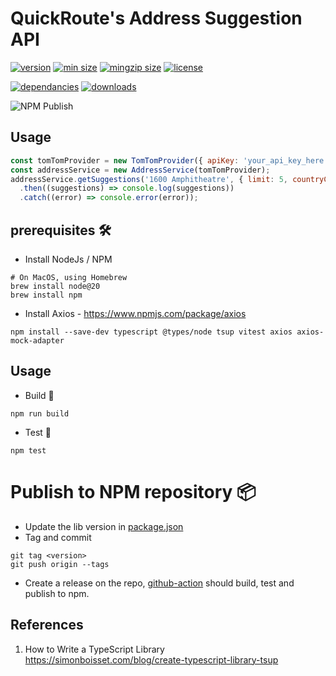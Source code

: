 # QuickRoute's Address Suggestion API 

[![version](https://img.shields.io/npm/v/montu-test-lib.svg?style=flat-square)](https://npmjs.org/montu-test-lib)
[![min size](https://img.shields.io/bundlephobia/min/montu-test-lib?style=flat-square)](https://bundlephobia.com/result?p=montu-test-lib)
[![mingzip size](https://img.shields.io/bundlephobia/minzip/montu-test-lib)](https://bundlephobia.com/result?p=montu-test-lib)
[![license](https://img.shields.io/npm/l/montu-test-lib?color=%23007a1f&style=flat-square)](https://github.com//Dumberdore/blob/master/LICENSE)

[![dependancies](https://img.shields.io/librariesio/release/npm/montu-test-lib?color=%23007a1f&style=flat-square)](https://libraries.io/npm/montu-test-lib)
[![downloads](https://img.shields.io/npm/dm/montu-test-lib?style=flat-square&color=%23007a1f)](https://npmcharts.com/compare/montu-test-lib)

![NPM Publish](https://github.com/Dumberdore/montu-test-lib/actions/workflows/publish.yaml/badge.svg)

[//]: <> (end placeholder for auto-badger)


## Usage
```js
const tomTomProvider = new TomTomProvider({ apiKey: 'your_api_key_here' });
const addressService = new AddressService(tomTomProvider);
addressService.getSuggestions('1600 Amphitheatre', { limit: 5, countryCode: 'AU' })
  .then((suggestions) => console.log(suggestions))
  .catch((error) => console.error(error));

```

## prerequisites 🛠️
- Install NodeJs / NPM
```shell
# On MacOS, using Homebrew
brew install node@20
brew install npm
```
- Install Axios - https://www.npmjs.com/package/axios
```shell
npm install --save-dev typescript @types/node tsup vitest axios axios-mock-adapter
```

## Usage
- Build 🧱
```shell
npm run build
```

- Test 🧪
```shell
npm test
```

# Publish to NPM repository 📦
- Update the lib version in [package.json](package.json)
- Tag and commit
```shell
git tag <version>
git push origin --tags
```
- Create a release on the repo, [github-action](.github/workflows/publish.yaml) should build, test and publish to npm.

## References
1. How to Write a TypeScript Library  https://simonboisset.com/blog/create-typescript-library-tsup
